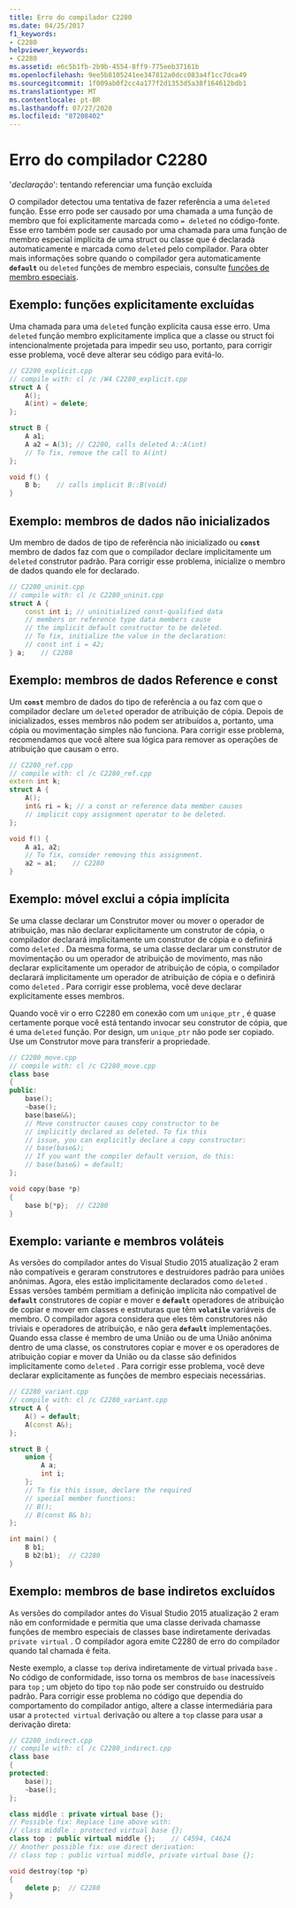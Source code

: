 ```yaml
---
title: Erro do compilador C2280
ms.date: 04/25/2017
f1_keywords:
- C2280
helpviewer_keywords:
- C2280
ms.assetid: e6c5b1fb-2b9b-4554-8ff9-775eeb37161b
ms.openlocfilehash: 9ee5b8105241ee347812a0dcc083a4f1cc7dca49
ms.sourcegitcommit: 1f009ab0f2cc4a177f2d1353d5a38f164612bdb1
ms.translationtype: MT
ms.contentlocale: pt-BR
ms.lasthandoff: 07/27/2020
ms.locfileid: "87208402"
---
```

# <a name="compiler-error-c2280"></a>Erro do compilador C2280

'*declaração*': tentando referenciar uma função excluída

O compilador detectou uma tentativa de fazer referência a uma `deleted` função. Esse erro pode ser causado por uma chamada a uma função de membro que foi explicitamente marcada como `= deleted` no código-fonte. Esse erro também pode ser causado por uma chamada para uma função de membro especial implícita de uma struct ou classe que é declarada automaticamente e marcada como `deleted` pelo compilador. Para obter mais informações sobre quando o compilador gera automaticamente **`default`** ou `deleted` funções de membro especiais, consulte [funções de membro especiais](../../cpp/special-member-functions.md).

## <a name="example-explicitly-deleted-functions"></a>Exemplo: funções explicitamente excluídas

Uma chamada para uma `deleted` função explícita causa esse erro. Uma `deleted` função membro explicitamente implica que a classe ou struct foi intencionalmente projetada para impedir seu uso, portanto, para corrigir esse problema, você deve alterar seu código para evitá-lo.

```cpp
// C2280_explicit.cpp
// compile with: cl /c /W4 C2280_explicit.cpp
struct A {
    A();
    A(int) = delete;
};

struct B {
    A a1;
    A a2 = A(3); // C2280, calls deleted A::A(int)
    // To fix, remove the call to A(int)
};

void f() {
    B b;    // calls implicit B::B(void)
}
```

## <a name="example-uninitialized-data-members"></a>Exemplo: membros de dados não inicializados

Um membro de dados de tipo de referência não inicializado ou **`const`** membro de dados faz com que o compilador declare implicitamente um `deleted` construtor padrão. Para corrigir esse problema, inicialize o membro de dados quando ele for declarado.

```cpp
// C2280_uninit.cpp
// compile with: cl /c C2280_uninit.cpp
struct A {
    const int i; // uninitialized const-qualified data
    // members or reference type data members cause
    // the implicit default constructor to be deleted.
    // To fix, initialize the value in the declaration:
    // const int i = 42;
} a;    // C2280
```

## <a name="example-reference-and-const-data-members"></a>Exemplo: membros de dados Reference e const

Um **`const`** membro de dados do tipo de referência a ou faz com que o compilador declare um `deleted` operador de atribuição de cópia. Depois de inicializados, esses membros não podem ser atribuídos a, portanto, uma cópia ou movimentação simples não funciona. Para corrigir esse problema, recomendamos que você altere sua lógica para remover as operações de atribuição que causam o erro.

```cpp
// C2280_ref.cpp
// compile with: cl /c C2280_ref.cpp
extern int k;
struct A {
    A();
    int& ri = k; // a const or reference data member causes
    // implicit copy assignment operator to be deleted.
};

void f() {
    A a1, a2;
    // To fix, consider removing this assignment.
    a2 = a1;    // C2280
}
```

## <a name="example-movable-deletes-implicit-copy"></a>Exemplo: móvel exclui a cópia implícita

Se uma classe declarar um Construtor mover ou mover o operador de atribuição, mas não declarar explicitamente um construtor de cópia, o compilador declarará implicitamente um construtor de cópia e o definirá como `deleted` . Da mesma forma, se uma classe declarar um construtor de movimentação ou um operador de atribuição de movimento, mas não declarar explicitamente um operador de atribuição de cópia, o compilador declarará implicitamente um operador de atribuição de cópia e o definirá como `deleted` . Para corrigir esse problema, você deve declarar explicitamente esses membros.

Quando você vir o erro C2280 em conexão com um `unique_ptr` , é quase certamente porque você está tentando invocar seu construtor de cópia, que é uma `deleted` função. Por design, um `unique_ptr` não pode ser copiado. Use um Construtor move para transferir a propriedade.

```cpp
// C2280_move.cpp
// compile with: cl /c C2280_move.cpp
class base
{
public:
    base();
    ~base();
    base(base&&);
    // Move constructor causes copy constructor to be
    // implicitly declared as deleted. To fix this
    // issue, you can explicitly declare a copy constructor:
    // base(base&);
    // If you want the compiler default version, do this:
    // base(base&) = default;
};

void copy(base *p)
{
    base b{*p};  // C2280
}
```

## <a name="example-variant-and-volatile-members"></a>Exemplo: variante e membros voláteis

As versões do compilador antes do Visual Studio 2015 atualização 2 eram não compatíveis e geraram construtores e destruidores padrão para uniões anônimas. Agora, eles estão implicitamente declarados como `deleted` . Essas versões também permitiam a definição implícita não compatível de **`default`** construtores de copiar e mover e **`default`** operadores de atribuição de copiar e mover em classes e estruturas que têm **`volatile`** variáveis de membro. O compilador agora considera que eles têm construtores não triviais e operadores de atribuição, e não gera **`default`** implementações. Quando essa classe é membro de uma União ou de uma União anônima dentro de uma classe, os construtores copiar e mover e os operadores de atribuição copiar e mover da União ou da classe são definidos implicitamente como `deleted` . Para corrigir esse problema, você deve declarar explicitamente as funções de membro especiais necessárias.

```cpp
// C2280_variant.cpp
// compile with: cl /c C2280_variant.cpp
struct A {
    A() = default;
    A(const A&);
};

struct B {
    union {
        A a;
        int i;
    };
    // To fix this issue, declare the required
    // special member functions:
    // B();
    // B(const B& b);
};

int main() {
    B b1;
    B b2(b1);  // C2280
}
```

## <a name="example-indirect-base-members-deleted"></a>Exemplo: membros de base indiretos excluídos

As versões do compilador antes do Visual Studio 2015 atualização 2 eram não em conformidade e permitia que uma classe derivada chamasse funções de membro especiais de classes base indiretamente derivadas `private virtual` . O compilador agora emite C2280 de erro do compilador quando tal chamada é feita.

Neste exemplo, a classe `top` deriva indiretamente de virtual privada `base` . No código de conformidade, isso torna os membros de `base` inacessíveis para `top` ; um objeto do tipo `top` não pode ser construído ou destruído padrão. Para corrigir esse problema no código que dependia do comportamento do compilador antigo, altere a classe intermediária para usar a `protected virtual` derivação ou altere a `top` classe para usar a derivação direta:

```cpp
// C2280_indirect.cpp
// compile with: cl /c C2280_indirect.cpp
class base
{
protected:
    base();
    ~base();
};

class middle : private virtual base {};
// Possible fix: Replace line above with:
// class middle : protected virtual base {};
class top : public virtual middle {};    // C4594, C4624
// Another possible fix: use direct derivation:
// class top : public virtual middle, private virtual base {};

void destroy(top *p)
{
    delete p;  // C2280
}
```
